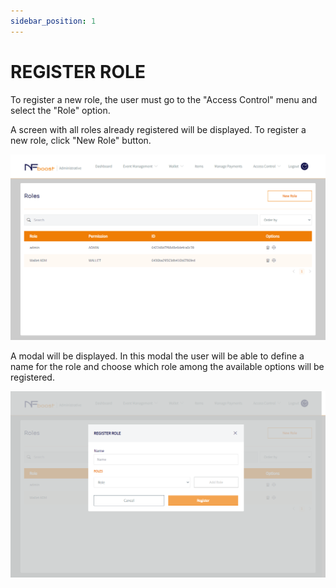 ```yaml
---
sidebar_position: 1
---
```


# REGISTER ROLE

To register a new role, the user must go to the "Access Control" menu and select the "Role" option.

A screen with all roles already registered will be displayed. To register a new role, click "New Role" button.

![1](/img/registernovarole.png)

A modal will be displayed. In this modal the user will be able to define a name for the role and choose which role among the available options will be registered.

![1](/img/novatelarole.png)